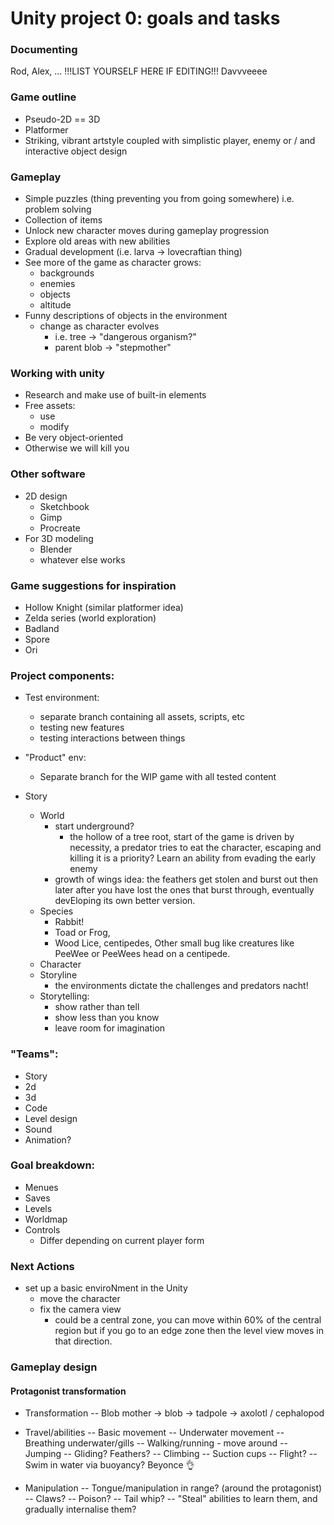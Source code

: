 # Unity project 0: goals and tasks

### Documenting
Rod, Alex, ... !!!LIST YOURSELF HERE IF EDITING!!! Davvveeee

### Game outline

- Pseudo-2D == 3D
- Platformer
- Striking, vibrant artstyle coupled with simplistic player, enemy or / and interactive object design

### Gameplay

- Simple puzzles (thing preventing you from going somewhere) i.e. problem solving
- Collection of items
- Unlock new character moves during gameplay progression
- Explore old areas with new abilities
- Gradual development (i.e. larva -> lovecraftian thing)
- See more of the game as character grows:
    - backgrounds
    - enemies
    - objects
    - altitude
- Funny descriptions of objects in the environment
    - change as character evolves
        - i.e. tree -> "dangerous organism?"
        - parent blob -> "stepmother"

### Working with unity
- Research and make use of built-in elements
- Free assets:
    - use
    - modify
- Be very object-oriented
- Otherwise we will kill you

### Other software
- 2D design
    - Sketchbook
    - Gimp
    - Procreate
- For 3D modeling
    - Blender
    - whatever else works

### Game suggestions for inspiration
- Hollow Knight (similar platformer idea)
- Zelda series (world exploration)
- Badland
- Spore
- Ori

### Project components:
- Test environment:
    - separate branch containing all assets, scripts, etc
    - testing new features
    - testing interactions between things

- "Product" env:
    - Separate branch for the WIP game with all tested content

- Story
    - World
        - start underground?
            - the hollow of a tree root, start of the game is driven by necessity, a predator tries to eat the character, escaping and killing it is a priority? Learn an ability from evading the early enemy
        - growth of wings idea: the feathers get stolen and burst out then later after you have lost the ones that burst through, eventually devEloping its own better version.
    - Species
        - Rabbit!
        - Toad or Frog,
        -  Wood Lice, centipedes, Other small bug like creatures like PeeWee or PeeWees head on a centipede.
    - Character
    - Storyline
        - the environments dictate the challenges and predators nacht!
    - Storytelling:
        - show rather than tell
        - show less than you know
        - leave room for imagination

### "Teams":
- Story
- 2d
- 3d
- Code
- Level design
- Sound
- Animation?

### Goal breakdown:
- Menues 
- Saves
- Levels
- Worldmap
- Controls
    - Differ depending on current player form

### Next Actions
- set up a basic enviroNment in the Unity
    - move the character
    - fix the camera view
        - could be a central zone, you can move within 60% of the central region but if you go to an edge zone then the level view moves in that direction.

### Gameplay design
#### Protagonist transformation

- Transformation
-- Blob mother -> blob -> tadpole -> axolotl / cephalopod

- Travel/abilities
-- Basic movement
-- Underwater movement
-- Breathing underwater/gills
-- Walking/running - move around
-- Jumping
-- Gliding? Feathers?
-- Climbing
-- Suction cups
-- Flight? 
-- Swim in water via buoyancy? Beyonce 👌

- Manipulation
-- Tongue/manipulation in range? (around the protagonist)
-- Claws?
-- Poison?
-- Tail whip?
-- "Steal" abilities to learn them, and gradually internalise them?
